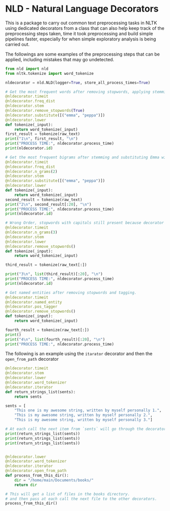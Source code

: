 # NLD - Natural Language Decorators

This is a package to carry out common text preprocessing tasks in NLTK using dedicated decorators from a class that can also help keep track of the preprocessing steps taken, time it took preprocessing and build simple pipelines faster, especially for when simple exploratory analysis is being carried out.


The followings are some examples of the preprocessing steps that can be applied, including mistakes that may go undetected.

```python
from nld import nld
from nltk.tokenize import word_tokenize

nldecorator = nld.NLD(logger=True, store_all_process_times=True)

# Get the most frequent words after removing stopwords, applying stemming and substituting Emma with Peppa.
@nldecorator.timeit
@nldecorator.freq_dist
@nldecorator.stem
@nldecorator.remove_stopwords(True)
@nldecorator.substitute([("emma", "peppa")])
@nldecorator.lower
def tokenize(_input):
    return word_tokenize(_input)
first_result = tokenize(raw_text)
print("1\n", first_result, "\n")
print("PROCESS TIME:", nldecorator.process_time)
print(nldecorator.id)

# Get the most frequent bigrams after stemming and substituting Emma with Peppa.
@nldecorator.timeit
@nldecorator.freq_dist
@nldecorator.n_grams(2)
@nldecorator.stem
@nldecorator.substitute([("emma", "peppa")])
@nldecorator.lower
def tokenize(_input):
    return word_tokenize(_input)
second_result = tokenize(raw_text)
print("2\n", second_result[:20], "\n")
print("PROCESS TIME:", nldecorator.process_time)
print(nldecorator.id)

# Wrong Order, stopwords with capitals still present because decorator `lower` is used after `remove_stopwords`.
@nldecorator.timeit
@nldecorator.n_grams(3)
@nldecorator.stem
@nldecorator.lower
@nldecorator.remove_stopwords()
def tokenize(_input):
    return word_tokenize(_input)

third_result = tokenize(raw_text[:])

print("3\n", list(third_result)[:20], "\n")
print("PROCESS TIME:", nldecorator.process_time)
print(nldecorator.id)

# Get named entities after removing stopwords and tagging.
@nldecorator.timeit
@nldecorator.named_entity
@nldecorator.pos_tagger
@nldecorator.remove_stopwords()
def tokenize(_input):
    return word_tokenize(_input)

fourth_result = tokenize(raw_text[:])
print()
print("4\n", list(fourth_result)[:20], "\n")
print("PROCESS TIME:", nldecorator.process_time)
```

The following is an example using the `itarator` decorator and then the `open_from_path` decorator  

```python
@nldecorator.timeit
@nldecorator.stem
@nldecorator.lower
@nldecorator.word_tokenizer
@nldecorator.iterator
def return_strings_list(sents):
    return sents

sents = [
    "This one is my awesome string, written by myself personally 1.",
    "This is my awesome string, written by myself personally 2.",
    "This is my awesome string, written by myself personally 3."]

# At each call the next item from `sents` will go through the decorators after `iterable`
print(return_strings_list(sents))
print(return_strings_list(sents))
print(return_strings_list(sents))


@nldecorator.lower
@nldecorator.word_tokenizer
@nldecorator.iterator
@nldecorator.open_from_path
def process_from_this_dir():
    dir = "/home/main/Documents/books/"
    return dir

# This will get a list of files in the books directory.
# and then pass at each call the next file to the other decorators.
process_from_this_dir()
```